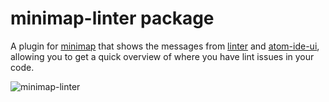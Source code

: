 # minimap-linter package

A plugin for [minimap][] that shows the messages from [linter][] and
[atom-ide-ui][], allowing you to get a quick overview of where you have lint
issues in your code.

![minimap-linter](https://raw.githubusercontent.com/nesukun/atom-minimap-linter/master/minimap-linter.gif)

[minimap]: https://atom.io/packages/minimap
[linter]: https://atom.io/packages/linter
[atom-ide-ui]: https://atom.io/packages/atom-ide-ui
